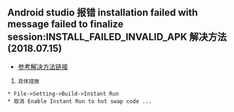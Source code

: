 ## Android studio 报错 installation failed with message failed to finalize session:INSTALL_FAILED_INVALID_APK 解决方法 (2018.07.15)
* [参考解决方法链接]()
1. `具体措施`
```
* File->Setting->Build->Instant Run
* 取消 Enable Instant Run to hot swap code ...
```